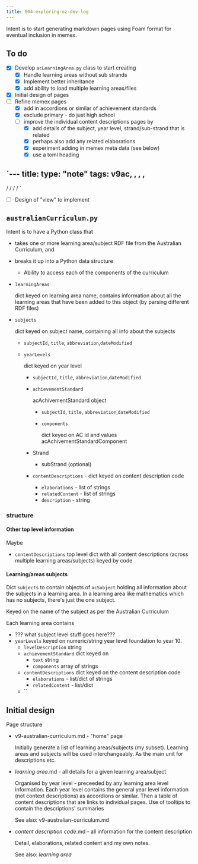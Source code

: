 ```yaml
---
title: 004-exploring-oz-dev-log
---
```

Intent is to start generating markdown pages using Foam format for eventual inclusion in memex.

## To do

- [x] Develop `acLearningArea.py` class to start creating
  - [X] Handle learning areas without sub strands
  - [X] Implement better inheritance
  - [x] add ability to load multiple learning areas/files
- [x] Initial design of pages
- [ ] Refine memex pages
  - [X] add in accordions or similar of achievement standards
  - [X] exclude primary - do just high school
  - [ ] improve the individual content descriptions pages by
    - [X] add details of the subject, year level, strand/sub-strand that is related
    - [x] perhaps also add any related elaborations
    - [X] experiment adding in memex meta data (see below)
    - [X] use a toml heading
    
`---
title: <cd id>
type: "note"
tags: v9ac, <subject>, <year level>, <strand>, <sub-strand>
---



<subject> / <year-level> / <strand> / <sub-strand> / <cd id>
`

- [ ] Design of "view" to implement

## `australianCurriculum.py`

Intent is to have a Python class that 

- takes one or more learning area/subject RDF file from the Australian Curriculum, and
- breaks it up into a Python data structure
  - Ability to access each of the components of the curriculum

- `learningAreas` 

  dict keyed on learning area name, contains information about all the learning areas that have been added to this object (by parsing different RDF files)

- `subjects` 

  dict keyed on subject name, containing all info about the subjects

    - `subjectId`, `title`, `abbreviation`,`dateModified`
    - `yearLevels` 

      dict keyed on year level

      - `subjectId`, `title`, `abbreviation`,`dateModified`
      - `achievementStandard` 

        acAchivementStandard object
        - `subjectId`, `title`, `abbreviation`,`dateModified`
        - `components`

          dict keyed on AC id and values acAchivementStandardComponent

      - Strand

        - subStrand (optional)
      
      - `contentDescriptions` - dict keyed on content description code
        - `elaborations` - list of strings
        - `relatedContent` - list of strings
        - `description` - string

### structure


#### Other top level information

Maybe

- `contentDescriptions` top level dict with all content descriptions (across multiple learning areas/subjects) keyed by code

#### Learning/areas subjects

Dict `subjects` to contain objects of `acSubject` holding all information about the subjects in a learning area. In a learning area like mathematics which has no subjects, there's just the one subject.

Keyed on the name of the subject as per the Australian Curriculum

Each learning area contains

- ??? what subject level stuff goes here???
- `yearLevels` keyed on numeric/string year level foundation to year 10.
  - `levelDescription` string
  - `achievementStandard` dict keyed on
    - `text` string
    - `components` array of strings
  - `contentDescriptions` dict keyed on the content description code
    - `elaborations` - list/dict of strings
    - `relatedContent` - list/dict
  - ``



## Initial design

Page structure

- v9-australian-curriculum.md - "home" page

  Initially generate a list of learning areas/subjects (my subset). Learning areas and subjects will be used interchangeably. As the main unit for descriptions etc.

- _learning area_.md - all details for a given learning area/subject

  Organised by year level - preceeded by any learning area level information. Each year level contains the general year level information (not context descriptions) as accordions or similar. Then a table of content descriptions that are links to individual pages. Use of tooltips to contain the descriptions' summaries

  See also: v9-australian-curriculum.md

- _content description code_.md - all information for the content description

  Detail, elaborations, related content and my own notes.

  See also: _learning area_